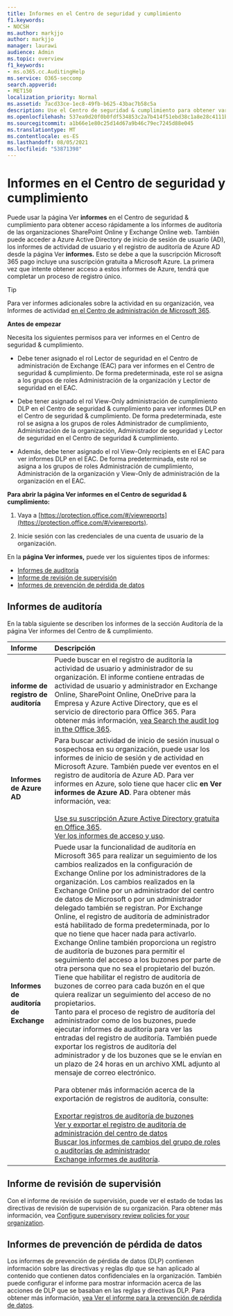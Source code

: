 ```yaml
---
title: Informes en el Centro de seguridad y cumplimiento
f1.keywords:
- NOCSH
ms.author: markjjo
author: markjjo
manager: laurawi
audience: Admin
ms.topic: overview
f1_keywords:
- ms.o365.cc.AuditingHelp
ms.service: O365-seccomp
search.appverid:
- MET150
localization_priority: Normal
ms.assetid: 7acd33ce-1ec8-49fb-b625-43bac7b58c5a
description: Use el Centro de seguridad & cumplimiento para obtener varios informes para su SharePoint Online y Exchange Online organización, además de Azure Active Directory informes.
ms.openlocfilehash: 537ea9d20f0b0fdf534853c2a7b414f51ebd38c1a8e28c4111bc5d0e28212074
ms.sourcegitcommit: a1b66e1e80c25d14d67a9b46c79ec7245d88e045
ms.translationtype: MT
ms.contentlocale: es-ES
ms.lasthandoff: 08/05/2021
ms.locfileid: "53871398"
---
```

# <a name="reports-in-the-security--compliance-center"></a>Informes en el Centro de seguridad y cumplimiento

Puede usar la página Ver **informes** en el Centro de seguridad & cumplimiento para obtener acceso rápidamente a los informes de auditoría de las organizaciones SharePoint Online y Exchange Online web. También puede acceder a Azure Active Directory de inicio de sesión de usuario (AD), los informes de actividad de usuario y el registro de auditoría de Azure AD desde la página Ver **informes.** Esto se debe a que la suscripción Microsoft 365 pago incluye una suscripción gratuita a Microsoft Azure. La primera vez que intente obtener acceso a estos informes de Azure, tendrá que completar un proceso de registro único. 
  
> [!TIP]
> Para ver informes adicionales sobre la actividad en su organización, vea Informes de actividad [en el Centro de administración de Microsoft 365](../admin/activity-reports/activity-reports.md). 
  
 **Antes de empezar**
  
Necesita los siguientes permisos para ver informes en el Centro de seguridad & cumplimiento.
  
- Debe tener asignado el rol Lector de seguridad en el Centro de administración de Exchange (EAC) para ver informes en el Centro de seguridad & cumplimiento. De forma predeterminada, este rol se asigna a los grupos de roles Administración de la organización y Lector de seguridad en el EAC.
    
- Debe tener asignado el rol View-Only administración de cumplimiento DLP en el Centro de seguridad & cumplimiento para ver informes DLP en el Centro de seguridad & cumplimiento. De forma predeterminada, este rol se asigna a los grupos de roles Administrador de cumplimiento, Administración de la organización, Administrador de seguridad y Lector de seguridad en el Centro de seguridad & cumplimiento.

- Además, debe tener asignado el rol View-Only recipients en el EAC para ver informes DLP en el EAC. De forma predeterminada, este rol se asigna a los grupos de roles Administración de cumplimiento, Administración de la organización y View-Only de administración de la organización en el EAC.
  
 **Para abrir la página Ver informes en el Centro de seguridad & cumplimiento:**
  
1. Vaya a [https://protection.office.com/#/viewreports](https://protection.office.com/#/viewreports).
    
2. Inicie sesión con las credenciales de una cuenta de usuario de la organización.
    
En la **página Ver informes,** puede ver los siguientes tipos de informes: 
  
- [Informes de auditoría](#auditing-reports)
- [Informe de revisión de supervisión](#supervisory-review-report)
- [Informes de prevención de pérdida de datos](#data-loss-prevention-reports)
    
## <a name="auditing-reports"></a>Informes de auditoría

En la tabla siguiente se  describen los  informes de la sección Auditoría de la página Ver informes del Centro de & cumplimiento. 
  
|**Informe**|**Descripción**|
|:-----|:-----|
|**informe de registro de auditoría** <br/> |Puede buscar en el registro de auditoría la actividad de usuario y administrador de su organización. El informe contiene entradas de actividad de usuario y administrador en Exchange Online, SharePoint Online, OneDrive para la Empresa y Azure Active Directory, que es el servicio de directorio para Office 365. Para obtener más información, [vea Search the audit log in the Office 365](search-the-audit-log-in-security-and-compliance.md).  <br/> |
|**Informes de Azure AD** <br/> |Para buscar actividad de inicio de sesión inusual o sospechosa en su organización, puede usar los informes de inicio de sesión y de actividad en Microsoft Azure. También puede ver eventos en el registro de auditoría de Azure AD. Para ver informes en Azure, solo tiene que hacer clic **en Ver informes de Azure AD**. Para obtener más información, vea: <br/><br/>[Use su suscripción Azure Active Directory gratuita en Office 365](use-your-free-azure-ad-subscription-in-office-365.md). <br/> [Ver los informes de acceso y uso](/azure/active-directory/reports-monitoring/overview-reports).  <br/> |
|**Informes de auditoría de Exchange** <br/> | Puede usar la funcionalidad de auditoría en Microsoft 365 para realizar un seguimiento de los cambios realizados en la configuración de Exchange Online por los administradores de la organización. Los cambios realizados en la Exchange Online por un administrador del centro de datos de Microsoft o por un administrador delegado también se registran. Por Exchange Online, el registro de auditoría de administrador está habilitado de forma predeterminada, por lo que no tiene que hacer nada para activarlo. Exchange Online también proporciona un registro de auditoría de buzones para permitir el seguimiento del acceso a los buzones por parte de otra persona que no sea el propietario del buzón. Tiene que habilitar el registro de auditoría de buzones de correo para cada buzón en el que quiera realizar un seguimiento del acceso de no propietarios.  <br/>  Tanto para el proceso de registro de auditoría del administrador como de los buzones, puede ejecutar informes de auditoría para ver las entradas del registro de auditoría. También puede exportar los registros de auditoría del administrador y de los buzones que se le envían en un plazo de 24 horas en un archivo XML adjunto al mensaje de correo electrónico. <br/><br/>Para obtener más información acerca de la exportación de registros de auditoría, consulte:  <br/><br/> [Exportar registros de auditoría de buzones](/exchange/security-and-compliance/exchange-auditing-reports/export-mailbox-audit-logs) <br/> [Ver y exportar el registro de auditoría de administración del centro de datos](/exchange/security-and-compliance/exchange-auditing-reports/view-external-admin-audit-log) <br/> [Buscar los informes de cambios del grupo de roles o auditorías de administrador](/exchange/security-and-compliance/exchange-auditing-reports/search-role-group-changes) <br/>   [Exchange informes de auditoría](/exchange/security-and-compliance/exchange-auditing-reports/exchange-auditing-reports).  <br/> |
   
## <a name="supervisory-review-report"></a>Informe de revisión de supervisión

Con el informe de revisión de supervisión, puede ver el estado de todas las directivas de revisión de supervisión de su organización. Para obtener más información, vea [Configure supervisory review policies for your organization](./communication-compliance-configure.md).
  
## <a name="data-loss-prevention-reports"></a>Informes de prevención de pérdida de datos

Los informes de prevención de pérdida de datos (DLP) contienen información sobre las directivas y reglas dlp que se han aplicado al contenido que contienen datos confidenciales en la organización. También puede configurar el informe para mostrar información acerca de las acciones de DLP que se basaban en las reglas y directivas DLP. Para obtener más información, [vea Ver el informe para la prevención de pérdida de datos](view-the-dlp-reports.md).